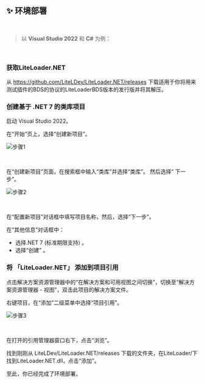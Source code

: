 ## ✨ 环境部署

<br>

>以 **Visual Studio 2022** 和 **C#** 为例：

<br>

### 获取LiteLoader.NET

从 https://github.com/LiteLDev/LiteLoader.NET/releases 下载适用于你将用来测试插件的BDS的协议的LiteLoaderBDS版本的发行版并将其解压。

### 创建基于 .NET 7 的类库项目

启动 Visual Studio 2022。

在“开始”页上，选择“创建新项目”。

![步骤1](../../../assets/DotNetDeploy1.png)

<br>

在“创建新项目”页面，在搜索框中输入“类库”并选择“类库”。 然后选择“ 下一步”。

![步骤2](../../../assets/DotNetDeploy2.png)

<br>

在“配置新项目”对话框中填写项目名称，然后，选择“下一步”。

在“其他信息”对话框中：
- 选择.NET 7 (标准期限支持) 。
- 选择“创建” 。

### 将 「LiteLoader.NET」 添加到项目引用

点击解决方案资源管理器中的“在解决方案和可用视图之间切换”，切换至“解决方案资源管理器 - 视图”，双击此项目的解决方案文件。

右键项目，在“添加”二级菜单中选择“项目引用”。

![步骤3](../../../assets/DotNetDeploy3.png)

<br>

在打开的引用管理器窗口右下，点击“浏览”。

找到刚刚从 LiteLDev/LiteLoader.NET/releases 下载的文件夹，在LiteLoader/下找到LiteLoader.NET.dll，点击“添加”。

至此，你已经完成了环境部署。
